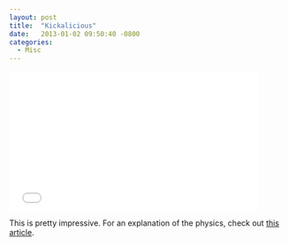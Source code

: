 ```yaml
---
layout: post
title:  "Kickalicious"
date:   2013-01-02 09:50:40 -0800
categories:
  - Misc
---
```


<iframe class="embedly-embed" src="//cdn.embedly.com/widgets/media.html?src=https%3A%2F%2Fwww.youtube.com%2Fembed%2FjDwbjHV8jLo%3Ffeature%3Doembed&url=https%3A%2F%2Fwww.youtube.com%2Fwatch%3Fv%3DjDwbjHV8jLo%26feature%3Dplayer_embedded&image=https%3A%2F%2Fi.ytimg.com%2Fvi%2FjDwbjHV8jLo%2Fhqdefault.jpg&key=d815972c91e546edb5d2d02e509f8b1c&type=text%2Fhtml&schema=youtube" width="450" height="253" scrolling="no" frameborder="0" allowfullscreen></iframe>

This is pretty impressive. For an explanation of the physics, check out  [this article](http://www.empiricalzeal.com/2012/12/31/the-physics-of-that-kickalicious-kick/).
